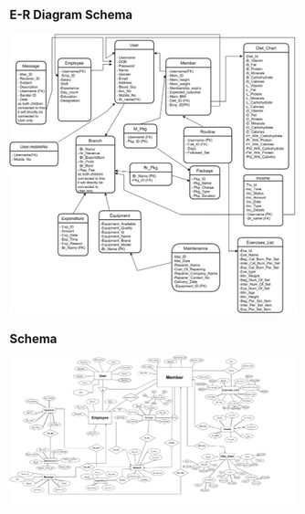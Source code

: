 ## E-R Diagram Schema

![E-R Diagram Schema](ER%20and%20Schema/E-R%20Diagram-Schema.jpg)

## Schema

![E-R Diagram Schema](ER%20and%20Schema/E-R%20Diagram-Page-3.jpg)

